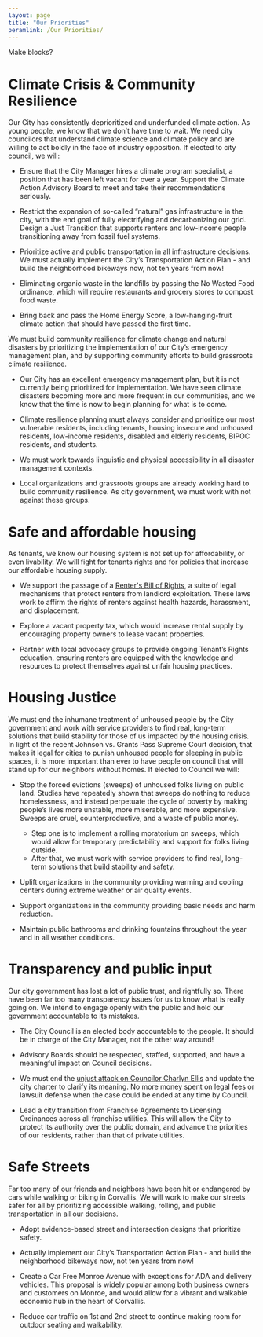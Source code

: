 ```yaml
---
layout: page
title: "Our Priorities"
peramlink: /Our Priorities/
---
```

Make blocks?

# Climate Crisis & Community Resilience
Our City has consistently deprioritized and underfunded climate action. As young people, we know that we don’t have time to wait. We need city councilors that understand climate science and climate policy and are willing to act boldly in the face of industry opposition. If elected to city council, we will:
  - Ensure that the City Manager hires a climate program specialist, a position that has been left vacant for over a year. Support the Climate Action Advisory Board to meet and take their recommendations seriously. 

  - Restrict the expansion of so-called “natural” gas infrastructure in the city, with the end goal of fully electrifying and decarbonizing our grid. Design a Just Transition that supports renters and low-income people transitioning away from fossil fuel systems.

  - Prioritize active and public transportation in all infrastructure decisions. We must actually implement the City’s Transportation Action Plan - and build the neighborhood bikeways now, not ten years from now!
  
  - Eliminating organic waste in the landfills by passing the No Wasted Food ordinance, which will require restaurants and grocery stores to compost food waste.
  
  - Bring back and pass the Home Energy Score, a low-hanging-fruit climate action that should have passed the first time.


We must build community resilience for climate change and natural disasters by prioritizing the implementation of our City’s emergency management plan, and by supporting community efforts to build grassroots climate resilience. 
  - Our City has an excellent emergency management plan, but it is not currently being prioritized for implementation. We have seen climate disasters becoming more and more frequent in our communities, and we know that the time is now to begin planning for what is to come.
  
  - Climate resilience planning must always consider and prioritize our most vulnerable residents, including tenants, housing insecure and unhoused residents, low-income residents, disabled and elderly residents, BIPOC residents, and students. 
  
  - We must work towards linguistic and physical accessibility in all disaster management contexts. 
  
  - Local organizations and grassroots groups are already working hard to build community resilience. As city government, we must work with not against these groups. 

# Safe and affordable housing
As tenants, we know our housing system is not set up for affordability, or even livability. We will fight for tenants rights and for policies that increase our affordable housing supply. 
  - We support the passage of a [Renter's Bill of Rights](https://create.umn.edu/wp-content/uploads/2020/02/Renters-Bill-of-Rights.pdf), a suite of legal mechanisms that protect renters from landlord exploitation. These laws work to affirm the rights of renters against health hazards, harassment, and displacement. 
  
  - Explore a vacant property tax, which would increase rental supply by encouraging property owners to lease vacant properties.
  
  - Partner with local advocacy groups to provide ongoing Tenant’s Rights education, ensuring renters are equipped with the knowledge and resources to protect themselves against unfair housing practices.

# Housing Justice 
We must end the inhumane treatment of unhoused people by the City government and work with service providers to find real, long-term solutions that build stability for those of us impacted by the housing crisis. In light of the recent Johnson vs. Grants Pass Supreme Court decision, that makes it legal for cities to punish unhoused people for sleeping in public spaces, it is more important than ever to have people on council that will stand up for our neighbors without homes. If elected to Council we will:
  - Stop the forced evictions (sweeps) of unhoused folks living on public land. Studies have repeatedly shown that sweeps do nothing to reduce homelessness, and instead perpetuate the cycle of poverty by making people’s lives more unstable, more miserable, and more expensive. Sweeps are cruel, counterproductive, and a waste of public money.
    - Step one is to implement a rolling moratorium on sweeps, which would allow for temporary predictability and support for folks living outside.
    - After that, we must work with service providers to find real, long-term solutions that build stability and safety.
  
  - Uplift organizations in the community providing warming and cooling centers during extreme weather or air quality events. 
  
  - Support organizations in the community providing basic needs and harm reduction.
  
  - Maintain public bathrooms and drinking fountains throughout the year and in all weather conditions.

# Transparency and public input 
Our city government has lost a lot of public trust, and rightfully so. There have been far too many transparency issues for us to know what is really going on. We intend to engage openly with the public and hold our government accountable to its mistakes.
  - The City Council is an elected body accountable to the people. It should be in charge of the City Manager, not the other way around! 
  
  - Advisory Boards should be respected, staffed, supported, and have a meaningful impact on Council decisions. 
  
  - We must end the [unjust attack on Councilor Charlyn Ellis](https://democratherald.com/news/local/government-politics/corvallis-files-for-summary-judgment/article_69b2c9da-eae6-11ee-b55f-ff1eafb53e38.html) and update the city charter to clarify its meaning. No more money spent on legal fees or lawsuit defense when the case could be ended at any time by Council.
  
  - Lead a city transition from Franchise Agreements to Licensing Ordinances across all franchise utilities. This will allow the City to protect its authority over the public domain, and advance the priorities of our residents, rather than that of private utilities. 

# Safe Streets 
Far too many of our friends and neighbors have been hit or endangered by cars while walking or biking in Corvallis. We will work to make our streets safer for all by prioritizing accessible walking, rolling, and public transportation in all our decisions. 

  - Adopt evidence-based street and intersection designs that prioritize safety.
  
  - Actually implement our City’s Transportation Action Plan - and build the neighborhood bikeways now, not ten years from now!
  
  - Create a Car Free Monroe Avenue with exceptions for ADA and delivery vehicles. This proposal is widely popular among both business owners and customers on Monroe, and would allow for a vibrant and walkable economic hub in the heart of Corvallis. 
  
  - Reduce car traffic on 1st and 2nd street to continue making room for outdoor seating and walkability.

